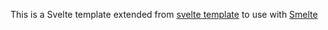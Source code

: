 This is a Svelte template extended from [svelte template](https://github.com/sveltejs/template) to use with [Smelte](https://smeltejs.com/)